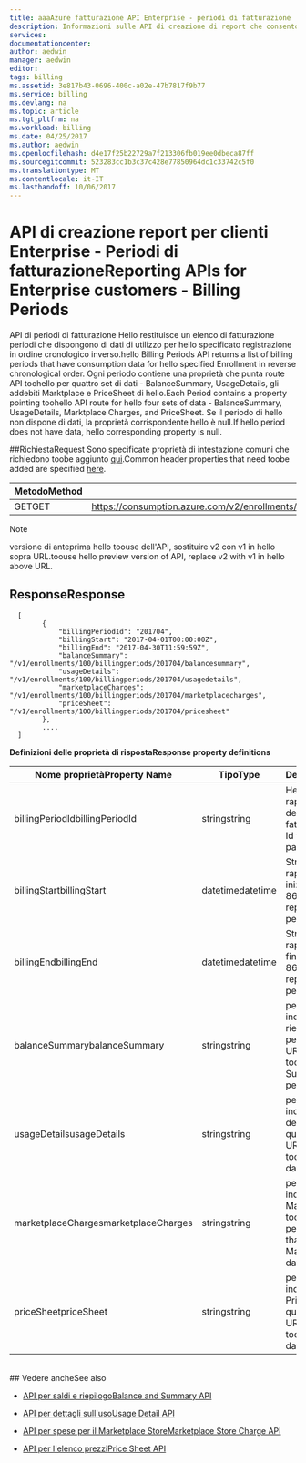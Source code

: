 ```yaml
---
title: aaaAzure fatturazione API Enterprise - periodi di fatturazione | Documenti Microsoft
description: Informazioni sulle API di creazione di report che consentono di dati relativi al consumo toopull clienti Azure Enterprise a livello di codice hello.
services: 
documentationcenter: 
author: aedwin
manager: aedwin
editor: 
tags: billing
ms.assetid: 3e817b43-0696-400c-a02e-47b7817f9b77
ms.service: billing
ms.devlang: na
ms.topic: article
ms.tgt_pltfrm: na
ms.workload: billing
ms.date: 04/25/2017
ms.author: aedwin
ms.openlocfilehash: d4e17f25b22729a7f213306fb019ee0dbeca87ff
ms.sourcegitcommit: 523283cc1b3c37c428e77850964dc1c33742c5f0
ms.translationtype: MT
ms.contentlocale: it-IT
ms.lasthandoff: 10/06/2017
---
```

# <a name="reporting-apis-for-enterprise-customers---billing-periods"></a><span data-ttu-id="9b295-103">API di creazione report per clienti Enterprise - Periodi di fatturazione</span><span class="sxs-lookup"><span data-stu-id="9b295-103">Reporting APIs for Enterprise customers - Billing Periods</span></span>

<span data-ttu-id="9b295-104">API di periodi di fatturazione Hello restituisce un elenco di fatturazione periodi che dispongono di dati di utilizzo per hello specificato registrazione in ordine cronologico inverso.</span><span class="sxs-lookup"><span data-stu-id="9b295-104">hello Billing Periods API returns a list of billing periods that have consumption data for hello specified Enrollment in reverse chronological order.</span></span> <span data-ttu-id="9b295-105">Ogni periodo contiene una proprietà che punta route API toohello per quattro set di dati - BalanceSummary, UsageDetails, gli addebiti Marktplace e PriceSheet di hello.</span><span class="sxs-lookup"><span data-stu-id="9b295-105">Each Period contains a property pointing toohello API route for hello four sets of data - BalanceSummary, UsageDetails, Marktplace Charges, and PriceSheet.</span></span> <span data-ttu-id="9b295-106">Se il periodo di hello non dispone di dati, la proprietà corrispondente hello è null.</span><span class="sxs-lookup"><span data-stu-id="9b295-106">If hello period does not have data, hello corresponding property is null.</span></span> 


##<a name="request"></a><span data-ttu-id="9b295-107">Richiesta</span><span class="sxs-lookup"><span data-stu-id="9b295-107">Request</span></span> 
<span data-ttu-id="9b295-108">Sono specificate proprietà di intestazione comuni che richiedono toobe aggiunto [qui](billing-enterprise-api.md).</span><span class="sxs-lookup"><span data-stu-id="9b295-108">Common header properties that need toobe added are specified [here](billing-enterprise-api.md).</span></span> 

|<span data-ttu-id="9b295-109">Metodo</span><span class="sxs-lookup"><span data-stu-id="9b295-109">Method</span></span> | <span data-ttu-id="9b295-110">URI della richiesta</span><span class="sxs-lookup"><span data-stu-id="9b295-110">Request URI</span></span>|
|-|-|
|<span data-ttu-id="9b295-111">GET</span><span class="sxs-lookup"><span data-stu-id="9b295-111">GET</span></span>| <span data-ttu-id="9b295-112">https://consumption.azure.com/v2/enrollments/{enrollmentNumber}/billingperiods</span><span class="sxs-lookup"><span data-stu-id="9b295-112">https://consumption.azure.com/v2/enrollments/{enrollmentNumber}/billingperiods</span></span>|

> [!Note]
> <span data-ttu-id="9b295-113">versione di anteprima hello toouse dell'API, sostituire v2 con v1 in hello sopra URL.</span><span class="sxs-lookup"><span data-stu-id="9b295-113">toouse hello preview version of API, replace v2 with v1 in hello above URL.</span></span>
>

## <a name="response"></a><span data-ttu-id="9b295-114">Response</span><span class="sxs-lookup"><span data-stu-id="9b295-114">Response</span></span>
 
    
    
      [
            {
                "billingPeriodId": "201704",
                "billingStart": "2017-04-01T00:00:00Z",
                "billingEnd": "2017-04-30T11:59:59Z",
                "balanceSummary": "/v1/enrollments/100/billingperiods/201704/balancesummary",
                "usageDetails": "/v1/enrollments/100/billingperiods/201704/usagedetails",
                "marketplaceCharges": "/v1/enrollments/100/billingperiods/201704/marketplacecharges",
                "priceSheet": "/v1/enrollments/100/billingperiods/201704/pricesheet"
            },          
            ....
      ]
    

<span data-ttu-id="9b295-115">**Definizioni delle proprietà di risposta**</span><span class="sxs-lookup"><span data-stu-id="9b295-115">**Response property definitions**</span></span>

|<span data-ttu-id="9b295-116">Nome proprietà</span><span class="sxs-lookup"><span data-stu-id="9b295-116">Property Name</span></span>| <span data-ttu-id="9b295-117">Tipo</span><span class="sxs-lookup"><span data-stu-id="9b295-117">Type</span></span>| <span data-ttu-id="9b295-118">Descrizione</span><span class="sxs-lookup"><span data-stu-id="9b295-118">Description</span></span>
|-|-|-|
|<span data-ttu-id="9b295-119">billingPeriodId</span><span class="sxs-lookup"><span data-stu-id="9b295-119">billingPeriodId</span></span>| <span data-ttu-id="9b295-120">string</span><span class="sxs-lookup"><span data-stu-id="9b295-120">string</span></span>| <span data-ttu-id="9b295-121">Hello Id univoco che rappresenta un determinato periodo di fatturazione</span><span class="sxs-lookup"><span data-stu-id="9b295-121">hello unique Id that represents a particular Billing period</span></span>|
|<span data-ttu-id="9b295-122">billingStart</span><span class="sxs-lookup"><span data-stu-id="9b295-122">billingStart</span></span>| <span data-ttu-id="9b295-123">datetime</span><span class="sxs-lookup"><span data-stu-id="9b295-123">datetime</span></span>| <span data-ttu-id="9b295-124">Stringa ISO 8601 che rappresenta la data di inizio periodo hello</span><span class="sxs-lookup"><span data-stu-id="9b295-124">ISO 8601 string representing hello period start date</span></span>|
|<span data-ttu-id="9b295-125">billingEnd</span><span class="sxs-lookup"><span data-stu-id="9b295-125">billingEnd</span></span>| <span data-ttu-id="9b295-126">datetime</span><span class="sxs-lookup"><span data-stu-id="9b295-126">datetime</span></span>| <span data-ttu-id="9b295-127">Stringa ISO 8601 che rappresenta la data di fine periodo hello</span><span class="sxs-lookup"><span data-stu-id="9b295-127">ISO 8601 string representing hello period end date</span></span>|
|<span data-ttu-id="9b295-128">balanceSummary</span><span class="sxs-lookup"><span data-stu-id="9b295-128">balanceSummary</span></span>| <span data-ttu-id="9b295-129">string</span><span class="sxs-lookup"><span data-stu-id="9b295-129">string</span></span>| <span data-ttu-id="9b295-130">percorso URL Hello che indirizza i dati di riepilogo saldi toohello per questo periodo</span><span class="sxs-lookup"><span data-stu-id="9b295-130">hello URL path that routes toohello Balance Summary data for this period</span></span>|
|<span data-ttu-id="9b295-131">usageDetails</span><span class="sxs-lookup"><span data-stu-id="9b295-131">usageDetails</span></span>| <span data-ttu-id="9b295-132">string</span><span class="sxs-lookup"><span data-stu-id="9b295-132">string</span></span>| <span data-ttu-id="9b295-133">percorso URL Hello che indirizza i dati di utilizzo dettagli toohello per questo periodo</span><span class="sxs-lookup"><span data-stu-id="9b295-133">hello URL path that routes toohello Usage Details data for this period</span></span>|
|<span data-ttu-id="9b295-134">marketplaceCharges</span><span class="sxs-lookup"><span data-stu-id="9b295-134">marketplaceCharges</span></span>| <span data-ttu-id="9b295-135">string</span><span class="sxs-lookup"><span data-stu-id="9b295-135">string</span></span>| <span data-ttu-id="9b295-136">percorso URL Hello che indirizza i dati di Marketplace addebiti toohello per questo periodo</span><span class="sxs-lookup"><span data-stu-id="9b295-136">hello URL path that routes toohello Marketplace Charges data for this period</span></span>|
|<span data-ttu-id="9b295-137">priceSheet</span><span class="sxs-lookup"><span data-stu-id="9b295-137">priceSheet</span></span>| <span data-ttu-id="9b295-138">string</span><span class="sxs-lookup"><span data-stu-id="9b295-138">string</span></span>| <span data-ttu-id="9b295-139">percorso URL Hello che indirizza i dati di PriceSheet toohello per questo periodo</span><span class="sxs-lookup"><span data-stu-id="9b295-139">hello URL path that routes toohello PriceSheet data for this period</span></span>|

<br/>
## <a name="see-also"></a><span data-ttu-id="9b295-140">Vedere anche</span><span class="sxs-lookup"><span data-stu-id="9b295-140">See also</span></span>

* [<span data-ttu-id="9b295-141">API per saldi e riepilogo</span><span class="sxs-lookup"><span data-stu-id="9b295-141">Balance and Summary API</span></span>](billing-enterprise-api-balance-summary.md)

* [<span data-ttu-id="9b295-142">API per dettagli sull'uso</span><span class="sxs-lookup"><span data-stu-id="9b295-142">Usage Detail API</span></span>](billing-enterprise-api-usage-detail.md) 

* [<span data-ttu-id="9b295-143">API per spese per il Marketplace Store</span><span class="sxs-lookup"><span data-stu-id="9b295-143">Marketplace Store Charge API</span></span>](billing-enterprise-api-marketplace-storecharge.md) 

* [<span data-ttu-id="9b295-144">API per l'elenco prezzi</span><span class="sxs-lookup"><span data-stu-id="9b295-144">Price Sheet API</span></span>](billing-enterprise-api-pricesheet.md)